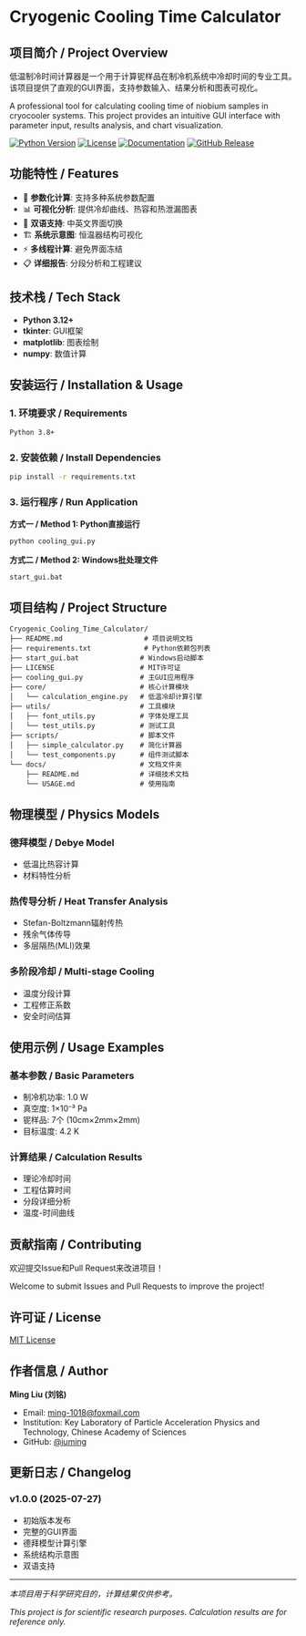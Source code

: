 # Cryogenic Cooling Time Calculator

## 项目简介 / Project Overview

低温制冷时间计算器是一个用于计算铌样品在制冷机系统中冷却时间的专业工具。该项目提供了直观的GUI界面，支持参数输入、结果分析和图表可视化。

A professional tool for calculating cooling time of niobium samples in cryocooler systems. This project provides an intuitive GUI interface with parameter input, results analysis, and chart visualization.

[![Python Version](https://img.shields.io/badge/Python-3.8+-blue.svg)](https://www.python.org/downloads/)
[![License](https://img.shields.io/badge/License-MIT-green.svg)](LICENSE)
[![Documentation](https://img.shields.io/badge/docs-sphinx-blue.svg)](https://iuming.github.io/Cryogenic_Cooling_Time_Calculator/)
[![GitHub Release](https://img.shields.io/github/v/release/iuming/Cryogenic_Cooling_Time_Calculator)](https://github.com/iuming/Cryogenic_Cooling_Time_Calculator/releases)

## 功能特性 / Features

- 🔧 **参数化计算**: 支持多种系统参数配置
- 📊 **可视化分析**: 提供冷却曲线、热容和热泄漏图表
- 🎨 **双语支持**: 中英文界面切换
- 🏗️ **系统示意图**: 恒温器结构可视化
- ⚡ **多线程计算**: 避免界面冻结
- 📋 **详细报告**: 分段分析和工程建议

## 技术栈 / Tech Stack

- **Python 3.12+**
- **tkinter**: GUI框架
- **matplotlib**: 图表绘制
- **numpy**: 数值计算

## 安装运行 / Installation & Usage

### 1. 环境要求 / Requirements

```bash
Python 3.8+
```

### 2. 安装依赖 / Install Dependencies

```bash
pip install -r requirements.txt
```

### 3. 运行程序 / Run Application

**方式一 / Method 1: Python直接运行**
```bash
python cooling_gui.py
```

**方式二 / Method 2: Windows批处理文件**
```bash
start_gui.bat
```

## 项目结构 / Project Structure

```
Cryogenic_Cooling_Time_Calculator/
├── README.md                    # 项目说明文档
├── requirements.txt             # Python依赖包列表
├── start_gui.bat               # Windows启动脚本
├── LICENSE                     # MIT许可证
├── cooling_gui.py              # 主GUI应用程序
├── core/                       # 核心计算模块
│   └── calculation_engine.py   # 低温冷却计算引擎
├── utils/                      # 工具模块
│   ├── font_utils.py           # 字体处理工具
│   └── test_utils.py           # 测试工具
├── scripts/                    # 脚本文件
│   ├── simple_calculator.py    # 简化计算器
│   └── test_components.py      # 组件测试脚本
└── docs/                       # 文档文件夹
    ├── README.md               # 详细技术文档
    └── USAGE.md                # 使用指南
```

## 物理模型 / Physics Models

### 德拜模型 / Debye Model
- 低温比热容计算
- 材料特性分析

### 热传导分析 / Heat Transfer Analysis
- Stefan-Boltzmann辐射传热
- 残余气体传导
- 多层隔热(MLI)效果

### 多阶段冷却 / Multi-stage Cooling
- 温度分段计算
- 工程修正系数
- 安全时间估算

## 使用示例 / Usage Examples

### 基本参数 / Basic Parameters
- 制冷机功率: 1.0 W
- 真空度: 1×10⁻³ Pa
- 铌样品: 7个 (10cm×2mm×2mm)
- 目标温度: 4.2 K

### 计算结果 / Calculation Results
- 理论冷却时间
- 工程估算时间
- 分段详细分析
- 温度-时间曲线

## 贡献指南 / Contributing

欢迎提交Issue和Pull Request来改进项目！

Welcome to submit Issues and Pull Requests to improve the project!

## 许可证 / License

[MIT License](LICENSE)

## 作者信息 / Author

**Ming Liu (刘铭)**
- Email: ming-1018@foxmail.com
- Institution: Key Laboratory of Particle Acceleration Physics and Technology, Chinese Academy of Sciences
- GitHub: [@iuming](https://github.com/iuming)

## 更新日志 / Changelog

### v1.0.0 (2025-07-27)
- 初始版本发布
- 完整的GUI界面
- 德拜模型计算引擎
- 系统结构示意图
- 双语支持

---

*本项目用于科学研究目的，计算结果仅供参考。*

*This project is for scientific research purposes. Calculation results are for reference only.*